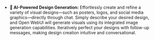 - **🎨 AI-Powered Design Generation:** Effortlessly create and refine a variety of visual designs—such as posters, logos, and social media graphics—directly through chat. Simply describe your desired design, and Open WebUI will generate visuals using its integrated image generation capabilities. Iteratively perfect your designs with follow-up messages, making design creation intuitive and conversational.

